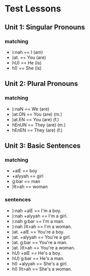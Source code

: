 # Test Lessons

## Unit 1: Singular Pronouns
### matching
- ):nah ==  I (am) 
- )at.  ==  You (are) 
- hU)   ==  He (is) 
- hI)   ==  She (is)

## Unit 2: Plural Pronouns
### matching
- ):naN  ==  We (are) 
- )at.ON ==  You (are) (m.) 
- )at.EN ==  You (are) (f.) 
- hEnUN  ==  They (are) (m.) 
- hEnEN ==  They (are) (f.) 

## Unit 3: Basic Sentences
### matching
- +alE          ==  boy
- +alyyah       ==  girl
- g:bar         ==  man
- )It>ah        ==  woman
### sentences
- ):nah +alE    ==  I'm a boy.
- ):nah +alyyah ==  I'm a girl. 
- ):nah g:bar   ==  I'm a man.
- ):nah )It>ah  ==  I'm a woman.
- )at. +alE     ==  You're a boy.
- )at. +alyyah  ==  You're a girl. 
- )at. g:bar    ==  You're a man.
- )at. )It>ah   ==  You're a woman.
- hU) +alE      ==  He's a boy. 
- hU) g:bar     ==  He's a man. 
- hI) +alyyah   ==  She's a girl. 
- hI) )It>ah    ==  She's a woman. 